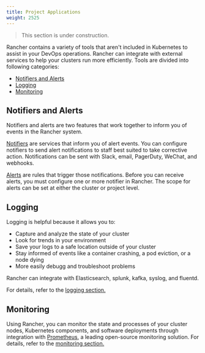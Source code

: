 ```yaml
---
title: Project Applications
weight: 2525
---
```


> This section is under construction.

Rancher contains a variety of tools that aren't included in Kubernetes to assist in your DevOps operations. Rancher can integrate with external services to help your clusters run more efficiently. Tools are divided into following categories:
<!-- TOC -->

- [Notifiers and Alerts](#notifiers-and-alerts)
- [Logging](#logging)
- [Monitoring](#monitoring)

<!-- /TOC -->

## Notifiers and Alerts

Notifiers and alerts are two features that work together to inform you of events in the Rancher system.

[Notifiers]({{<baseurl>}}/rancher/v2.x/en/cluster-admin/tools/notifiers) are services that inform you of alert events. You can configure notifiers to send alert notifications to staff best suited to take corrective action. Notifications can be sent with Slack, email, PagerDuty, WeChat, and webhooks.

[Alerts]({{<baseurl>}}/rancher/v2.x/en/cluster-admin/tools/alerts) are rules that trigger those notifications. Before you can receive alerts, you must configure one or more notifier in Rancher. The scope for alerts can be set at either the cluster or project level.

## Logging

Logging is helpful because it allows you to:

- Capture and analyze the state of your cluster
- Look for trends in your environment
- Save your logs to a safe location outside of your cluster
- Stay informed of events like a container crashing, a pod eviction, or a node dying
- More easily debugg and troubleshoot problems

Rancher can integrate with Elasticsearch, splunk, kafka, syslog, and fluentd.

For details, refer to the [logging section.]({{<baseurl>}}/rancher/v2.x/en/cluster-admin/tools/logging)

## Monitoring

Using Rancher, you can monitor the state and processes of your cluster nodes, Kubernetes components, and software deployments through integration with [Prometheus](https://prometheus.io/), a leading open-source monitoring solution. For details, refer to the [monitoring section.]({{<baseurl>}}/rancher/v2.x/en/cluster-admin/tools/monitoring)
